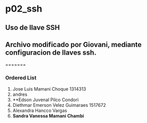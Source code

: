 # p02_ssh
## Uso de llave SSH
## Archivo modificado por Giovani, mediante configuracion de llaves ssh.
=======
### Ordered List
1. Jose Luis Mamani Choque 1314313
2. andres 
3. **Edson Juvenal Pilco Condori
4. Diethmar Emerson Velez Guimaraes 1517672
5. Alexandra Hancco Vargas
6. **Sandra Vanessa Mamani Chambi** 
